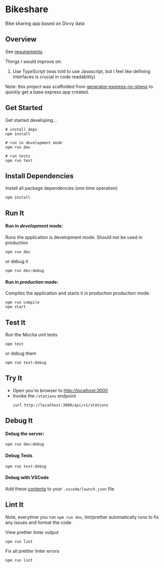 # Bikeshare

Bike sharing app based on Divvy data

## Overview
See [requirements](requirements.md). 

Things I would improve on:
1. Use TypeScript (was told to use Javascript, but I feel like defining interfaces is crucial in code readability)
   
Note: this project was scaffolded from [generator-express-no-stress](https://github.com/cdimascio/generator-express-no-stress/) to quickly get a base express app created.

## Get Started

Get started developing...

```shell
# install deps
npm install

# run in development mode
npm run dev

# run tests
npm run test
```

## Install Dependencies

Install all package dependencies (one time operation)

```shell
npm install
```

## Run It
#### Run in *development* mode:
Runs the application is development mode. Should not be used in production

```shell
npm run dev
```

or debug it

```shell
npm run dev:debug
```

#### Run in *production* mode:

Compiles the application and starts it in production production mode.

```shell
npm run compile
npm start
```

## Test It

Run the Mocha unit tests

```shell
npm test
```

or debug them

```shell
npm run test:debug
```

## Try It
* Open you're browser to [http://localhost:3000](http://localhost:3000)
* Invoke the `/stations` endpoint 
  ```shell
  curl http://localhost:3000/api/v1/stations
  ```

## Debug It

#### Debug the server:

```
npm run dev:debug
```

#### Debug Tests

```
npm run test:debug
```

#### Debug with VSCode

Add these [contents](https://github.com/cdimascio/generator-express-no-stress/blob/next/assets/.vscode/launch.json) to your `.vscode/launch.json` file
## Lint It

Note, everytime you run `npm run dev`, lint/prettier automatically runs  to fix any issues and format the code.

View prettier linter output

```
npm run lint
```

Fix all prettier linter errors

```
npm run lint
```
